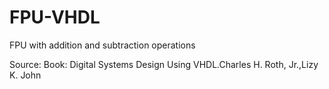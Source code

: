 # FPU-VHDL
FPU with addition and subtraction operations

Source: Book: Digital Systems Design Using VHDL.Charles H. Roth, Jr.,Lizy K. John
